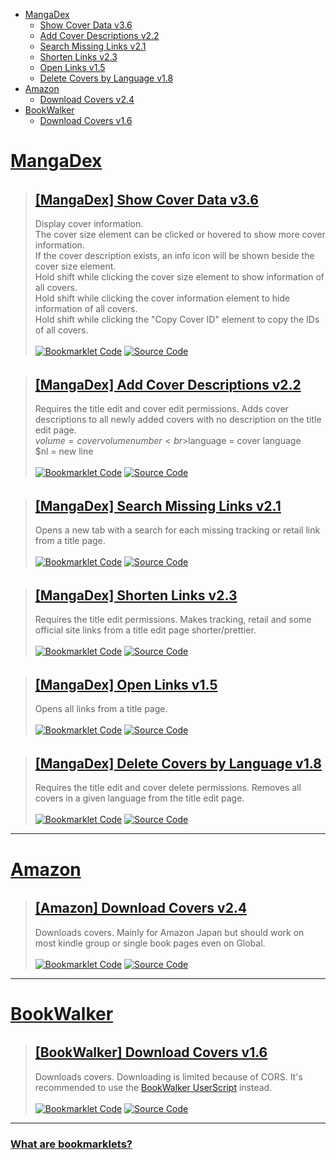 [Bookmarklet Code]: https://img.shields.io/badge/Bookmarklet%20Code-b5e853?style=for-the-badge
[Source Code]: https://img.shields.io/badge/Source%20Code-3c3c3c?style=for-the-badge

- [MangaDex](#mangadex)
	- [Show Cover Data v3.6](#mangadex-show-cover-data)
	- [Add Cover Descriptions v2.2](#mangadex-add-cover-descriptions)
	- [Search Missing Links v2.1](#mangadex-search-missing-links)
	- [Shorten Links v2.3](#mangadex-shorten-links)
	- [Open Links v1.5](#mangadex-open-links)
	- [Delete Covers by Language v1.8](#mangadex-delete-covers-by-language)
- [Amazon](#amazon)
	- [Download Covers v2.4](#amazon-download-covers)
- [BookWalker](#bookwalker)
	- [Download Covers v1.6](#bookwalker-download-covers)

# [MangaDex](https://mangadex.org)
<h6 id="mangadex-show-cover-data"></h6>

> ## <a href="javascript:(()%20=%3E%20%7Bfunction%20e(e,t)%7Blet%20r=arguments.length%3E2%26%26void%200!==arguments[2]%3Farguments[2]:0;const%20n=e.match(t);if(n%26%26n[r])return%20n[r]%7Dfunction%20t(e)%7Blet%20t=arguments.length%3E1%26%26void%200!==arguments[1]%3Farguments[1]:100;const%20r=[...e],n=[];for(;r.length;)n.push(r.splice(0,t));return%20n%7Dfunction%20r(e)%7Bconst%20t=document.createElementNS(%22http://www.w3.org/2000/svg%22,%22svg%22);e.svg.attributes%26%26o(t,e.svg.attributes),e.svg.styles%26%26n(t,e.svg.styles);for(const%20r%20of%20e.paths)%7Bconst%20e=document.createElementNS(%22http://www.w3.org/2000/svg%22,%22path%22);r.attributes%26%26o(e,r.attributes),r.styles%26%26n(e,r.styles),t.append(e)%7Dreturn%20t%7Dfunction%20n(e,t)%7Bfor(const%20r%20in%20t)e.style.setProperty(r,t[r])%7Dfunction%20o(e,t)%7Bfor(const%20r%20in%20t)e.setAttribute(r,t[r])%7Dconst%20a=e(window.location.pathname,/\/title\/(%3F:edit\/)%3F([-0-9a-f]%7B20,%7D)/,1),i=(/draft=true/.test(window.location.search),(e,t)=%3Efunction(e)%7Blet%20t=arguments.length%3E1%26%26void%200!==arguments[1]%3Farguments[1]:%22/%22,r=arguments.length%3E2%26%26void%200!==arguments[2]%3Farguments[2]:%7B%7D;const%20n=new%20URL(e);n.pathname=t;for(const%20e%20in%20r)%7Bconst%20t=r[e];if(Array.isArray(t))for(const%20r%20of%20t)n.searchParams.append(e,r);else%20n.searchParams.set(e,t.toString())%7Dreturn%20n%7D(%22https://api.mangadex.org%22,e,t));let%20s=%7Btext:%22%23000%22,primary:%22%23b5e853%22,background:%22%23fff%22,accent:%22%233c3c3c%22%7D;class%20c%7Bconstructor()%7Bthis.element=document.createElement(%22div%22)%7Dadd=()=%3Edocument.body.appendChild(this.element);remove=()=%3Ethis.element.remove()%7Dconst%20d=%22rgb(var(--md-color))%22,l=%22rgb(var(--md-primary))%22,u=%22rgb(var(--md-background))%22,g=%22rgb(var(--md-accent))%22,p=%22rgb(var(--md-accent-20))%22,m=()=%3E%7Breturn%20e=%7Btext:d,primary:l,background:u,accent:g%7D,void(s=%7B...s,...e%7D);var%20e%7D,h=%7BROLE_BANNED:%22rgb(0,%200,%200)%22,ROLE_ADMIN:%22rgb(155,%2089,%20182)%22,ROLE_DEVELOPER:%22rgb(255,%20110,%20233)%22,ROLE_DESIGNER:%22rgb(254,%20110,%20171)%22,ROLE_GLOBAL_MODERATOR:%22rgb(233,%2030,%2099)%22,ROLE_FORUM_MODERATOR:%22rgb(233,%2030,%2099)%22,ROLE_PUBLIC_RELATIONS:%22rgb(230,%20126,%2034)%22,ROLE_STAFF:%22rgb(233,%2030,%2099)%22,ROLE_VIP:%22rgb(241,%20196,%2015)%22,ROLE_POWER_UPLOADER:%22rgb(46,%20204,%20113)%22,ROLE_CONTRIBUTOR:%22rgb(32,%20102,%20148)%22,ROLE_GROUP_LEADER:%22rgb(52,%20152,%20219)%22,ROLE_MD_AT_HOME:%22rgb(26,%20121,%2057)%22,ROLE_GROUP_MEMBER:%22rgb(250,%20250,%20250)%22,ROLE_MEMBER:%22rgb(250,%20250,%20250)%22,ROLE_USER:%22rgb(250,%20250,%20250)%22,ROLE_GUEST:%22rgb(250,%20250,%20250)%22,ROLE_UNVERIFIED:%22rgb(250,%20250,%20250)%22%7D;console.debug(%22heroicons%22,%22included%22);const%20f=%7Bsvg:%7Battributes:%7Bfill:%22none%22,viewBox:%220%200%2024%2024%22,%22stroke-width%22:%221.5%22,stroke:%22currentColor%22%7D,styles:%7Bwidth:%221.5rem%22,height:%221.5rem%22%7D%7D,paths:[%7Battributes:%7B%22stroke-linecap%22:%22round%22,%22stroke-linejoin%22:%22round%22%7D%7D]%7D,b=%7Bsvg:%7Battributes:%7Bfill:%22currentColor%22,viewBox:%220%200%2020%2020%22%7D,styles:%7Bwidth:%221.25rem%22,height:%221.25rem%22%7D%7D,paths:[%7Battributes:%7B%22fill-rule%22:%22evenodd%22,%22clip-rule%22:%22evenodd%22%7D%7D]%7D;class%20v%20extends%20c%7Bconstructor()%7Blet%20e=arguments.length%3E0%26%26void%200!==arguments[0]%3Farguments[0]:0;super();const%20t=document.createElement(%22div%22);n(t,%7B%22z-index%22:%221000%22,position:%22fixed%22,bottom:%220%22,left:%220%22,width:%22100%25%22,height:%2224px%22,%22background-color%22:s.accent,cursor:%22pointer%22%7D);const%20r=document.createElement(%22div%22);n(r,%7Bheight:%22100%25%22,%22background-color%22:s.primary,transition:%22width%20200ms%22%7D),this.bar=r,this.update(e),t.append(r),t.addEventListener(%22click%22,this.remove),this.element=t%7Dupdate(e)%7Bconst%20t=Math.ceil(parseInt(this.bar.style.getPropertyValue(%22width%22))),r=Math.ceil(e);r%3E=100%3Fthis.remove():t!==r%26%26r%3E=0%26%26n(this.bar,%7Bwidth:`$%7Br%7D%25`%7D)%7D%7D(function(e)%7Blet%20t=arguments.length%3E1%26%26void%200!==arguments[1]%3Farguments[1]:%7B%7D;(function(e,t)%7Bif(!new%20RegExp(e).test(window.location.hostname))return%20alert(%22Bookmarklet%20executed%20on%20the%20wrong%20website!%22);t()%7D)(%22^mangadex.org|canary.mangadex.dev%22,(()=%3E%7Bconst%20r=t.createPage%26%26/\/create\//.test(window.location.pathname),n=%22You%20can%20execute%20this%20bookmarklet%20only%20on%20%22;return!t.titlePage||a||r%3F!t.editPage||/\/edit\//.test(window.location.pathname)||r%3Fvoid%20e():alert(n+%22an%20edit%20page!%22):alert(n+%22a%20title%20page!%22)%7D))%7D)((()=%3E%7Bm();const%20o=100,s=1e3,c=[],d=new%20Map,u=new%20Map,E=%7Bmanga:[],cover:[]%7D,w=new%20v;if(document.querySelectorAll(%22img,%20div%22).forEach((t=%3E%7Bconst%20r=t.src||t.style.getPropertyValue(%22background-image%22);if(!/\/covers\/+[-0-9a-f]%7B20,%7D\/+[-0-9a-f]%7B20,%7D[^/]+(%3F:[%3F%23].*)%3F$/.test(r)||t.classList.contains(%22banner-image%22)||t.parentElement%3F.classList.contains(%22banner-bg%22))return;const%20n=e(r,/[-0-9a-f]%7B20,%7D/),o=e(r,/([-0-9a-f]%7B20,%7D\.[^/.]*)\.[0-9]+\.[^/.%3F%23]*([%3F%23].*)%3F$/,1)||e(r,/[-0-9a-f]%7B20,%7D\.[^/.]*%3F$/);if(!n||!o)return;const%20a=e=%3E%7Be.has(n)%3Fe.get(n)%3F.add(o):e.set(n,new%20Set([o]))%7D;%22executed%22!==t.getAttribute(%22cover-data-bookmarklet%22)%3F(c.push(t),t.setAttribute(%22cover-data-bookmarklet%22,%22executed%22),a(d)):a(u)%7D)),d.size%3C=0)return%20document.querySelector('[cover-data-bookmarklet=%22executed%22]')%3Falert(%22No%20new%20covers%20were%20found%20on%20this%20page%20since%20the%20last%20time%20this%20bookmarklet%20was%20executed!%22):alert(%22No%20covers%20were%20found%20on%20this%20page!%22);function%20A(e,t,o,a)%7Be.setAttribute(%22cover-data-cover-id%22,a.id);const%20i=function(e)%7Blet%20t=!(arguments.length%3E1%26%26void%200!==arguments[1])||arguments[1];const%20r=e=%3En(e,%7Bdisplay:t%3F%22flex%22:%22none%22%7D);e.stopPropagation(),e.preventDefault(),e.shiftKey%3Fdocument.querySelectorAll(%22.cover-data-bookmarklet-information%22).forEach((e=%3Er(e))):r(v)%7D,s=a.relationships.find((e=%3E%22user%22===e.type%26%26%22f8cc4f8a-e596-4618-ab05-ef6572980bbf%22!==e.id)),c=%7Bsize:`$%7Bt%7Dx$%7Bo%7D`,version:`Version%20$%7Ba.attributes.version%7D`,description:a.attributes.description||void%200,createdAt:`Created%20at%20$%7Bnew%20Date(a.attributes.createdAt).toLocaleString(%22en-US%22,%7Bhour12:!1%7D)%7D`,updatedAt:`Updated%20at%20$%7Bnew%20Date(a.attributes.updatedAt).toLocaleString(%22en-US%22,%7Bhour12:!1%7D)%7D`,user:s%3F.attributes%3F.username,id:`Cover%20ID%20$%7Ba.id%7D`%7D,d=document.createElement(%22span%22);n(d,%7Bposition:%22absolute%22,top:%220%22,%22z-index%22:%221%22%7D);const%20u=document.createElement(%22span%22);n(u,%7Bwidth:%22fit-content%22,display:%22flex%22,gap:%220.1rem%22,%22align-items%22:%22center%22%7D),u.addEventListener(%22click%22,i),d.append(u);const%20m=document.createElement(%22span%22);m.innerText=c.size,n(m,%7B%22padding-top%22:%220.25px%22%7D),u.append(m);const%20v=document.createElement(%22span%22);v.classList.add(%22cover-data-bookmarklet-information%22),n(v,%7Bdisplay:%22none%22,position:%22absolute%22,width:%22100%25%22,height:%22100%25%22,padding:%220.4rem%22,gap:%220.2rem%22,overflow:%22auto%22,%22flex-wrap%22:%22wrap%22,%22align-content%22:%22baseline%22,%22background-color%22:g,%22z-index%22:%222%22%7D),v.addEventListener(%22click%22,(e=%3Ei(e,!1)));const%20E=%7B%7D;for(const%20e%20in%20c)%7Bconst%20t=c[e];t%3F(E[e]=document.createElement(%22small%22),E[e].innerText=t,E[e].setAttribute(%22title%22,t),n(E[e],%7Bheight:%22fit-content%22,%22max-width%22:%22100%25%22,%22flex-grow%22:%221%22,%22text-align%22:%22center%22,%22background-color%22:p,padding:%220.2rem%200.4rem%22,%22border-radius%22:%220.25rem%22%7D),v.append(E[e])):delete%20c[e]%7Dif(u.setAttribute(%22title%22,Object.values(c).join(%22\n%22)),E.description%26%26n(E.description,%7Bwidth:%22100%25%22,border:`1px%20solid%20$%7Bl%7D`%7D),E.user)%7Bconst%20e=(e=%3E%7Bfor(const%20t%20in%20h)if(e.includes(t))return%20h[t];return%20h.ROLE_USER%7D)(s.attributes.roles);n(E.user,%7Bwidth:%22100%25%22,color:e,border:`1px%20solid%20$%7Be%7D`,%22background-color%22:e.replace(%22)%22,%22,0.1)%22),overflow:%22hidden%22,%22text-overflow%22:%22ellipsis%22,%22white-space%22:%22nowrap%22%7D),E.user.addEventListener(%22click%22,(e=%3E%7Be.stopPropagation(),e.preventDefault(),window.open(`/user/$%7Bs.id%7D`,%22_blank%22)%7D))%7DE.id.innerText=%22Copy%20Cover%20ID%22,E.id.addEventListener(%22click%22,(e=%3E%7Bconst%20t=e=%3E%7Bnavigator.clipboard.writeText(e).then((()=%3Econsole.debug(`Copied%20cover%20ids:%20$%7Be%7D`)),(()=%3Econsole.error(`Failed%20to%20copy%20cover%20ids:%20$%7Be%7D`))).catch(console.error)%7D;if(e.stopPropagation(),e.preventDefault(),e.shiftKey)%7Bconst%20e=[];document.querySelectorAll(%22[cover-data-cover-id]%22).forEach((t=%3E%7Bconst%20r=t.getAttribute(%22cover-data-cover-id%22);r%26%26!e.includes(r)%26%26e.push(r)%7D)),t(e.join(%22%20%22))%7Delse%20t(a.id)%7D)),e%20instanceof%20HTMLImageElement%3F(n(d,%7Bpadding:%220.2rem%200.4rem%200.5rem%22,color:%22%23fff%22,left:%220%22,width:%22100%25%22,background:%22linear-gradient(0deg,transparent,rgba(0,0,0,0.8))%22,%22border-top-right-radius%22:%220.25rem%22,%22border-top-left-radius%22:%220.25rem%22%7D),c.description%26%26u.append((()=%3E%7Bconst%20e=f;return%20e.paths[0].attributes.d=%22M11.25%2011.25l.041-.02a.75.75%200%20011.063.852l-.708%202.836a.75.75%200%20001.063.853l.041-.021M21%2012a9%209%200%2011-18%200%209%209%200%200118%200zm-9-3.75h.008v.008H12V8.25z%22,r(e)%7D)()),n(v,%7B%22border-radius%22:%220.25rem%22%7D),e.parentElement%3F.append(d,v)):(n(d,%7Bpadding:%220%200.2rem%22,%22background-color%22:g,%22border-bottom-left-radius%22:%224px%22,%22border-bottom-right-radius%22:%224px%22%7D),n(m,%7B%22max-height%22:%221.5rem%22%7D),c.description%26%26u.append((()=%3E%7Bconst%20e=b;return%20e.paths[0].attributes.d=%22M18%2010a8%208%200%2011-16%200%208%208%200%200116%200zm-7-4a1%201%200%2011-2%200%201%201%200%20012%200zM9%209a.75.75%200%20000%201.5h.253a.25.25%200%2001.244.304l-.459%202.066A1.75%201.75%200%200010.747%2015H11a.75.75%200%20000-1.5h-.253a.25.25%200%2001-.244-.304l.459-2.066A1.75%201.75%200%20009.253%209H9z%22,r(e)%7D)()),e.append(d,v))%7Dfunction%20R(e,t)%7Blet%20r=arguments.length%3E2%26%26void%200!==arguments[2]%3Farguments[2]:0;return%20new%20Promise(((n,a)=%3E%7Bif(r%3Es)return%20a(new%20Error(`Offset%20is%20bigger%20than%20$%7Bs%7D!`));t%3Ffunction(e)%7Blet%7BmangaIds:t,order:r=%7B%7D,includes:n=[],offset:o=0,limit:a=100%7D=e;return%20new%20Promise(((e,s)=%3E%7Bconst%20c=%7Boffset:o,limit:a,%22manga[]%22:t,%22includes[]%22:n%7D;r%3F.volume%26%26(c[%22order[volume]%22]=r.volume),fetch(i(%22/cover%22,c)).then((t=%3Ee(t.json()))).catch(s)%7D))%7D(%7BmangaIds:e,order:%7Bvolume:%22asc%22%7D,includes:[%22user%22],offset:r,limit:o%7D).then(n).catch(a):function(e)%7Blet%7Bids:t,includes:r=[],contentRating:n=[],offset:o=0,limit:a=100%7D=e;return%20new%20Promise(((e,s)=%3E%7Bfetch(i(%22/manga%22,%7Boffset:o,limit:a,%22includes[]%22:r,%22contentRating[]%22:n,%22ids[]%22:t%7D)).then((t=%3Ee(t.json()))).catch(s)%7D))%7D(%7Bids:e,includes:[%22cover_art%22],contentRating:[%22safe%22,%22suggestive%22,%22erotica%22,%22pornographic%22],offset:r,limit:o%7D).then(n).catch(a)%7D))%7Dw.add(),d.forEach(((e,t)=%3E%7Bconst%20r=u.get(t)%3F.size||0;e.size+r%3E1||a===t%3FE.cover.push(t):E.manga.push(t)%7D)),function()%7Bconst%20e=[];return%20new%20Promise(((r,n)=%3Easync%20function()%7Bfor(const%20r%20in%20E)%7Bconst%20n=%22cover%22===r,o=t(E[r]);for(const%20t%20of%20o)%7Bconst%20r=await%20R(t,n);if(n)%7Be.push(...r.data);for(let%20o=r.limit;o%3Cr.total;o+=r.limit)%7Bconst%20r=await%20R(t,n,o);e.push(...r.data)%7D%7Delse%20r.data.forEach((t=%3E%7Bconst%20r=t.relationships.find((e=%3E%22cover_art%22===e.type));r%26%26(r.relationships=[%7Btype:t.type,id:t.id%7D],e.push(r))%7D))%7D%7Dreturn%20e%7D().then(r).catch(n)))%7D().then((e=%3E%7Blet%20t=0,r=0;const%20o=document.createElement(%22div%22);n(o,%7Bwidth:%22fit-content%22,height:%22fit-content%22,opacity:%220%22,position:%22absolute%22,top:%22-10000px%22,%22z-index%22:%22-10000%22,%22pointer-events%22:%22none%22%7D),document.body.append(o),c.forEach((n=%3E%7Bconst%20a=n.src||n.style.getPropertyValue(%22background-image%22);let%20i;const%20s=e.find((e=%3E%7Bif(i=e.relationships.find((e=%3E%22manga%22===e.type)),i%26%26new%20RegExp(`$%7Bi.id%7D/$%7Be.attributes.fileName%7D`).test(a))return%20e%7D));if(!s||!i)return%20console.error(`Element%20changed%20primary%20cover%20image:%20$%7Bn%7D`),++r,void%20g();let%20d=0;const%20l=`https://mangadex.org/covers/$%7Bi.id%7D/$%7Bs.attributes.fileName%7D`,u=new%20Image;function%20g()%7Bt+r%3E=c.length%26%26(w.remove(),r%3E0%26%26alert(`$%7Br%7D%20cover%20images%20failed%20to%20load.\n\nReload%20the%20page%20and%20execute%20the%20bookmarklet%20again!`))%7Dfunction%20p()%7Bu.onerror=()=%3E%7Bconsole.error(`Cover%20image%20failed%20to%20load:%20$%7Bl%7D`),++r,g()%7D,u.onload=()=%3E%7Bu.remove(),o.children.length%3C=0%26%26o.remove(),A(n,u.naturalWidth,u.naturalHeight,s),w.update(++t/c.length*100),g()%7D%7Du.setAttribute(%22cover-data-bookmarklet%22,%22executed%22),o.append(u);try%7Bu.onerror=()=%3E%7Bconsole.warn(`Cover%20image%20failed%20to%20load:%20$%7Bl%7D.\nRetrying...`),u.removeAttribute(%22src%22),++d%3E=4%26%26p(),u.setAttribute(%22src%22,l)%7D,new%20ResizeObserver(((e,r)=%3E%7Bif(d%3E=4)return%20r.disconnect();const%20a=u.naturalWidth,i=u.naturalHeight;a%3E0%26%26i%3E0%26%26(r.disconnect(),u.remove(),u.src=%22data:image/png;base64,iVBORw0KGgoAAAANSUhEUgAAAAEAAAABCAYAAAAfFcSJAAAAC0lEQVQIW2NgAAIAAAUAAR4f7BQAAAAASUVORK5CYII=%22,o.children.length%3C=0%26%26o.remove(),A(n,a,i,s),w.update(++t/c.length*100),g())%7D)).observe(u)%7Dcatch(e)%7Bp()%7Du.src=l%7D))%7D)).catch((e=%3E%7Bconsole.error(e),alert(%22Failed%20to%20fetch%20cover%20data!\n%22+e.message)%7D))%7D));%7D)();">[MangaDex] Show Cover Data v3.6</a><br>
> Display cover information.<br>The cover size element can be clicked or hovered to show more cover information.<br>If the cover description exists, an info icon will be shown beside the cover size element.<br>Hold shift while clicking the cover size element to show information of all covers.<br>Hold shift while clicking the cover information element to hide information of all covers.<br>Hold shift while clicking the "Copy Cover ID" element to copy the IDs of all covers.<br><br>
> [![Bookmarklet Code]](https://github.com/rRoler/bookmarklets/blob/main/dist/mangadex-show_cover_data-v3.6.min.js) [![Source Code]](https://github.com/rRoler/bookmarklets/blob/main/src/mangadex/show_cover_data.ts)

<h6 id="mangadex-add-cover-descriptions"></h6>

> ## <a href="javascript:(()%20=%3E%20%7Bfunction%20e(e)%7Blet%20t=arguments.length%3E1%26%26void%200!==arguments[1]%26%26arguments[1],n=document.body.querySelector(e);return%20new%20Promise((o=%3E%7Bif(t%3F!n:n)return%20o(n);const%20r=new%20MutationObserver((()=%3E%7Bn=document.body.querySelector(e),(t%3F!n:n)%26%26(o(n),r.disconnect())%7D));r.observe(document.body,%7BchildList:!0,subtree:!0%7D)%7D))%7Dconst%20t=function(e,t)%7Blet%20n=arguments.length%3E2%26%26void%200!==arguments[2]%3Farguments[2]:0;const%20o=e.match(t);if(o%26%26o[n])return%20o[n]%7D(window.location.pathname,/\/title\/(%3F:edit\/)%3F([-0-9a-f]%7B20,%7D)/,1);/draft=true/.test(window.location.search);(function(e)%7Blet%20n=arguments.length%3E1%26%26void%200!==arguments[1]%3Farguments[1]:%7B%7D;(function(e,t)%7Bif(!new%20RegExp(e).test(window.location.hostname))return%20alert(%22Bookmarklet%20executed%20on%20the%20wrong%20website!%22);t()%7D)(%22^mangadex.org|canary.mangadex.dev%22,(()=%3E%7Bconst%20o=n.createPage%26%26/\/create\//.test(window.location.pathname),r=%22You%20can%20execute%20this%20bookmarklet%20only%20on%20%22;return!n.titlePage||t||o%3F!n.editPage||/\/edit\//.test(window.location.pathname)||o%3Fvoid%20e():alert(r+%22an%20edit%20page!%22):alert(r+%22a%20title%20page!%22)%7D))%7D)((async()=%3E%7Bconst%20t=prompt(%22Enter%20a%20description:%22,%22Volume%20$volume%20Cover%20from%20BookWalker%22);if(!t)return;const%20n=[],o=Array.from(document.querySelectorAll(%22div.page-sizer%22));for(const%20e%20of%20o)if(/blob:https%3F:\/\/.*mangadex.*\/+[-0-9a-f]%7B20,%7D/.test(e.querySelector(%22.page%22).style.getPropertyValue(%22background-image%22)))%7Bconst%20o=r(e,t),l=e.parentElement%3F.querySelector(%22.volume-edit%22);l%3F.dispatchEvent(new%20MouseEvent(%22click%22));await%20a(o)%26%26n.push(e)%7Dif(n.length%3C=0)return%20alert(%22No%20newly%20added%20covers%20with%20empty%20descriptions%20found!%22);function%20r(e,t)%7Bconst%20n=e.parentElement%3F.querySelector(%22.volume-num%20input%22),o=n%3F.value,r=e.parentElement%3F.querySelector(%22.md-select%20.md-select-inner-wrap%20.placeholder-text%22),a=r%3F.innerText,l=%7Bvolume:o||%22No%20Volume%22,language:a||%22No%20Language%22,nl:%22\n%22%7D;for(const%20e%20in%20l)%7Bconst%20n=l[e];n%26%26(t=t.replaceAll(`$$%7Be%7D`,n))%7Dreturn%20t%7Dfunction%20a(t)%7Breturn%20new%20Promise((n=%3E%7Bconst%20o=%22.md-modal__box%20.md-textarea__input%22;e(o).then((r=%3E%7Blet%20a=!0;const%20l=r%3F.parentElement%3F.parentElement%3F.parentElement%3F.parentElement%3F.querySelector(%22button.primary%22);r.value%3Fa=!1:r.value=t,r%3F.dispatchEvent(new%20InputEvent(%22input%22)),l%3F.dispatchEvent(new%20MouseEvent(%22click%22)),e(o,!0).then((()=%3En(a)))%7D))%7D))%7Dconsole.log(%22Added%20descriptions:%22,n)%7D),%7BtitlePage:!0,editPage:!0,createPage:!0%7D);%7D)();">[MangaDex] Add Cover Descriptions v2.2</a><br>
> Requires the title edit and cover edit permissions. Adds cover descriptions to all newly added covers with no description on the title edit page.<br>$volume = cover volume number<br>$language = cover language<br>$nl = new line<br><br>
> [![Bookmarklet Code]](https://github.com/rRoler/bookmarklets/blob/main/dist/mangadex-add_cover_descriptions-v2.2.min.js) [![Source Code]](https://github.com/rRoler/bookmarklets/blob/main/src/mangadex/add_cover_descriptions.ts)

<h6 id="mangadex-search-missing-links"></h6>

> ## <a href="javascript:(()%20=%3E%20%7Bfunction%20t(t)%7Bconst%20e=localStorage.getItem(t);if(e)return%20JSON.parse(e)%7Dconst%20e=%7BtitleId:function(t,e)%7Blet%20a=arguments.length%3E2%26%26void%200!==arguments[2]%3Farguments[2]:0;const%20n=t.match(e);if(n%26%26n[a])return%20n[a]%7D(window.location.pathname,/\/title\/(%3F:edit\/)%3F([-0-9a-f]%7B20,%7D)/,1),isDraft:/draft=true/.test(window.location.search)%7D,a=(t,e)=%3Efunction(t)%7Blet%20e=arguments.length%3E1%26%26void%200!==arguments[1]%3Farguments[1]:%22/%22,a=arguments.length%3E2%26%26void%200!==arguments[2]%3Farguments[2]:%7B%7D;const%20n=new%20URL(t);n.pathname=e;for(const%20t%20in%20a)%7Bconst%20e=a[t];if(Array.isArray(e))for(const%20a%20of%20e)n.searchParams.append(t,a);else%20n.searchParams.set(t,e.toString())%7Dreturn%20n%7D(%22https://api.mangadex.org%22,t,e);function%20n()%7Blet%20n=arguments.length%3E0%26%26void%200!==arguments[0]%3Farguments[0]:e.titleId,o=arguments.length%3E1%26%26void%200!==arguments[1]%3Farguments[1]:e.isDraft;const%20r=t(%22oidc.user:https://auth.mangadex.org/realms/mangadex:mangadex-frontend-stable%22)||t(%22oidc.user:https://auth.mangadex.org/realms/mangadex:mangadex-frontend-canary%22);return%20new%20Promise(((t,e)=%3Efetch(a(`/manga$%7Bo%3F%22/draft/%22:%22/%22%7D$%7Bn%7D`),%7Bheaders:%7BAuthorization:o%3F`$%7Br.token_type%7D%20$%7Br.access_token%7D`:%22%22%7D%7D).then((e=%3Et(e.json()))).catch(e)))%7D(function(t)%7Blet%20a=arguments.length%3E1%26%26void%200!==arguments[1]%3Farguments[1]:%7B%7D;(function(t,e)%7Bif(!new%20RegExp(t).test(window.location.hostname))return%20alert(%22Bookmarklet%20executed%20on%20the%20wrong%20website!%22);e()%7D)(%22^mangadex.org|canary.mangadex.dev%22,(()=%3E%7Bconst%20n=a.createPage%26%26/\/create\//.test(window.location.pathname),o=%22You%20can%20execute%20this%20bookmarklet%20only%20on%20%22;return!a.titlePage||e.titleId||n%3F!a.editPage||/\/edit\//.test(window.location.pathname)||n%3Fvoid%20t():alert(o+%22an%20edit%20page!%22):alert(o+%22a%20title%20page!%22)%7D))%7D)((()=%3E%7Bconst%20t=%7Bal:%22https://anilist.co/search/manga%3Fsearch=%22,ap:%22https://www.anime-planet.com/manga/all%3Fname=%22,kt:%22https://kitsu.io/manga%3Fsubtype=manga%26text=%22,mu:%22https://www.mangaupdates.com/search.html%3Fsearch=%22,mal:%22https://myanimelist.net/manga.php%3Fq=%22,nu:%22https://www.novelupdates.com/%3Fs=%22,bw:%22https://bookwalker.jp/search/%3Fqcat=2%26word=%22,amz:%22https://www.amazon.co.jp/s%3Frh=n:466280%26k=%22,ebj:%22https://ebookjapan.yahoo.co.jp/search/%3Fkeyword=%22,cdj:%22https://www.cdjapan.co.jp/searchuni%3Fterm.media_format=BOOK%26q=%22%7D;if(/\/create\/title/.test(window.location.pathname))%7Bconst%20e=prompt(%22Enter%20a%20title%20to%20search%20for%22);if(!e)return;for(const%20a%20in%20t)window.open(t[a]+e,%22_blank%22,%22noopener,noreferrer%22)%7Delse%20n().then((e=%3E%7Be.data.attributes.tags.some((t=%3E%22Adaptation%22===t.attributes.name.en))||delete%20t.nu;const%20a=Object.keys(t).filter((t=%3E!e.data.attributes.links[t]));if(a.length%3C=0)return%20alert(%22All%20links%20are%20already%20added!%22);const%20n=e.data.attributes.originalLanguage;let%20o;try%7Bo=e.data.attributes.altTitles.find((t=%3Et[n]))%7Dcatch(t)%7Bconsole.debug(%22No%20alt%20titles%20found%22)%7Dconst%20r=Object.keys(e.data.attributes.title)[0];let%20s=o%3Fo[n]:e.data.attributes.title[r]||%22%22;s=prompt(%22Enter%20a%20title%20to%20search%20for%22,s),s%26%26a.forEach((e=%3Ewindow.open(t[e]+s,%22_blank%22,%22noopener,noreferrer%22)))%7D))%7D),%7BtitlePage:!0,createPage:!0%7D);%7D)();">[MangaDex] Search Missing Links v2.1</a><br>
> Opens a new tab with a search for each missing tracking or retail link from a title page.<br><br>
> [![Bookmarklet Code]](https://github.com/rRoler/bookmarklets/blob/main/dist/mangadex-search_missing_links-v2.1.min.js) [![Source Code]](https://github.com/rRoler/bookmarklets/blob/main/src/mangadex/search_missing_links.ts)

<h6 id="mangadex-shorten-links"></h6>

> ## <a href="javascript:(()%20=%3E%20%7Bfunction%20e(e,t)%7Blet%20a=arguments.length%3E2%26%26void%200!==arguments[2]%3Farguments[2]:0;const%20n=e.match(t);if(n%26%26n[a])return%20n[a]%7Dconst%20t=e(window.location.pathname,/\/title\/(%3F:edit\/)%3F([-0-9a-f]%7B20,%7D)/,1);/draft=true/.test(window.location.search);(function(e)%7Blet%20a=arguments.length%3E1%26%26void%200!==arguments[1]%3Farguments[1]:%7B%7D;(function(e,t)%7Bif(!new%20RegExp(e).test(window.location.hostname))return%20alert(%22Bookmarklet%20executed%20on%20the%20wrong%20website!%22);t()%7D)(%22^mangadex.org|canary.mangadex.dev%22,(()=%3E%7Bconst%20n=a.createPage%26%26/\/create\//.test(window.location.pathname),o=%22You%20can%20execute%20this%20bookmarklet%20only%20on%20%22;return!a.titlePage||t||n%3F!a.editPage||/\/edit\//.test(window.location.pathname)||n%3Fvoid%20e():alert(o+%22an%20edit%20page!%22):alert(o+%22a%20title%20page!%22)%7D))%7D)((()=%3E%7Bconst%20t=[],a=e=%3Edocument.querySelectorAll(%22div.input-container%22)[e]%3F.querySelectorAll(%22input.inline-input%22).forEach((e=%3E%7Bt.push(e)%7D));a(3),a(4),a(5);const%20n=%7B%7D;if(t.forEach((t=%3E%7Bconst%20a=t.value;let%20o=a;const%20i=%22[0-9]+%22,c=%22[A-Za-z0-9-%25]+%22,l=%22[A-Z0-9]%7B10%7D%22,r=[`(anilist.co/manga/)($%7Bi%7D)`,`(www.anime-planet.com/manga/)($%7Bc%7D)`,`(kitsu.io/manga/)($%7Bc%7D)`,`(www.mangaupdates.com/series/)($%7Bc%7D)`,`(myanimelist.net/manga/)($%7Bi%7D)`,`(bookwalker.jp/series/)($%7Bi%7D(%3F:/list)%3F)`,`(bookwalker.jp/)($%7Bc%7D)`,`(www.amazon[a-z.]+/).*((%3F:dp/|gp/product/|kindle-dbs/product/)$%7Bl%7D)`,`(www.amazon[a-z.]+/gp/product).*(/$%7Bl%7D)`,`(ebookjapan.yahoo.co.jp/books/)($%7Bi%7D)`,`(www.cdjapan.co.jp/product/)(NEOBK-$%7Bi%7D)`,%22(.*/)(.*)/$%22];for(const%20t%20of%20r)%7Bconst%20n=new%20RegExp(`(%3F:https%3F://$%7Bt%7D.*)$`),i=e(a,n,1),c=e(a,n,2);if(i%26%26c)%7Bo=`https://$%7Bi%7D$%7Bc%7D`;break%7D%7Do!==a%26%26(t.value=o,t.dispatchEvent(new%20InputEvent(%22input%22)),n[a]=o)%7D)),Object.keys(n).length%3C=0)return%20alert(%22No%20links%20changed!%22);console.log(%22Changed%20links:%22,n)%7D),%7BtitlePage:!0,editPage:!0,createPage:!0%7D);%7D)();">[MangaDex] Shorten Links v2.3</a><br>
> Requires the title edit permissions. Makes tracking, retail and some official site links from a title edit page shorter/prettier.<br><br>
> [![Bookmarklet Code]](https://github.com/rRoler/bookmarklets/blob/main/dist/mangadex-shorten_links-v2.3.min.js) [![Source Code]](https://github.com/rRoler/bookmarklets/blob/main/src/mangadex/shorten_links.ts)

<h6 id="mangadex-open-links"></h6>

> ## <a href="javascript:(()%20=%3E%20%7Bfunction%20t(t)%7Bconst%20e=localStorage.getItem(t);if(e)return%20JSON.parse(e)%7Dconst%20e=%7BtitleId:function(t,e)%7Blet%20a=arguments.length%3E2%26%26void%200!==arguments[2]%3Farguments[2]:0;const%20n=t.match(e);if(n%26%26n[a])return%20n[a]%7D(window.location.pathname,/\/title\/(%3F:edit\/)%3F([-0-9a-f]%7B20,%7D)/,1),isDraft:/draft=true/.test(window.location.search)%7D,a=(t,e)=%3Efunction(t)%7Blet%20e=arguments.length%3E1%26%26void%200!==arguments[1]%3Farguments[1]:%22/%22,a=arguments.length%3E2%26%26void%200!==arguments[2]%3Farguments[2]:%7B%7D;const%20n=new%20URL(t);n.pathname=e;for(const%20t%20in%20a)%7Bconst%20e=a[t];if(Array.isArray(e))for(const%20a%20of%20e)n.searchParams.append(t,a);else%20n.searchParams.set(t,e.toString())%7Dreturn%20n%7D(%22https://api.mangadex.org%22,t,e);function%20n()%7Blet%20n=arguments.length%3E0%26%26void%200!==arguments[0]%3Farguments[0]:e.titleId,o=arguments.length%3E1%26%26void%200!==arguments[1]%3Farguments[1]:e.isDraft;const%20i=t(%22oidc.user:https://auth.mangadex.org/realms/mangadex:mangadex-frontend-stable%22)||t(%22oidc.user:https://auth.mangadex.org/realms/mangadex:mangadex-frontend-canary%22);return%20new%20Promise(((t,e)=%3Efetch(a(`/manga$%7Bo%3F%22/draft/%22:%22/%22%7D$%7Bn%7D`),%7Bheaders:%7BAuthorization:o%3F`$%7Bi.token_type%7D%20$%7Bi.access_token%7D`:%22%22%7D%7D).then((e=%3Et(e.json()))).catch(e)))%7D(function(t)%7Blet%20a=arguments.length%3E1%26%26void%200!==arguments[1]%3Farguments[1]:%7B%7D;(function(t,e)%7Bif(!new%20RegExp(t).test(window.location.hostname))return%20alert(%22Bookmarklet%20executed%20on%20the%20wrong%20website!%22);e()%7D)(%22^mangadex.org|canary.mangadex.dev%22,(()=%3E%7Bconst%20n=a.createPage%26%26/\/create\//.test(window.location.pathname),o=%22You%20can%20execute%20this%20bookmarklet%20only%20on%20%22;return!a.titlePage||e.titleId||n%3F!a.editPage||/\/edit\//.test(window.location.pathname)||n%3Fvoid%20t():alert(o+%22an%20edit%20page!%22):alert(o+%22a%20title%20page!%22)%7D))%7D)((()=%3E%7Bn().then((t=%3E%7Bconst%20e=%7Bal:%22https://anilist.co/manga/%22,ap:%22https://www.anime-planet.com/manga/%22,kt:%22https://kitsu.io/manga/%22,mu:/[A-Za-z]/.test(t.data.attributes.links.mu)%3F%22https://www.mangaupdates.com/series/%22:%22https://www.mangaupdates.com/series.html%3Fid=%22,mal:%22https://myanimelist.net/manga/%22,nu:%22https://www.novelupdates.com/series/%22,bw:%22https://bookwalker.jp/%22,amz:%22%22,ebj:%22%22,cdj:%22%22%7D;for(const%20a%20in%20t.data.attributes.links)%7Bconst%20n=(e[a]||%22%22)+t.data.attributes.links[a];window.open(n,%22_blank%22,%22noopener,noreferrer%22)%7D%7D))%7D),%7BtitlePage:!0%7D);%7D)();">[MangaDex] Open Links v1.5</a><br>
> Opens all links from a title page.<br><br>
> [![Bookmarklet Code]](https://github.com/rRoler/bookmarklets/blob/main/dist/mangadex-open_links-v1.5.min.js) [![Source Code]](https://github.com/rRoler/bookmarklets/blob/main/src/mangadex/open_links.ts)

<h6 id="mangadex-delete-covers-by-language"></h6>

> ## <a href="javascript:(()%20=%3E%20%7Bconst%20e=function(e,t)%7Blet%20n=arguments.length%3E2%26%26void%200!==arguments[2]%3Farguments[2]:0;const%20a=e.match(t);if(a%26%26a[n])return%20a[n]%7D(window.location.pathname,/\/title\/(%3F:edit\/)%3F([-0-9a-f]%7B20,%7D)/,1);/draft=true/.test(window.location.search);(function(t)%7Blet%20n=arguments.length%3E1%26%26void%200!==arguments[1]%3Farguments[1]:%7B%7D;(function(e,t)%7Bif(!new%20RegExp(e).test(window.location.hostname))return%20alert(%22Bookmarklet%20executed%20on%20the%20wrong%20website!%22);t()%7D)(%22^mangadex.org|canary.mangadex.dev%22,(()=%3E%7Bconst%20a=n.createPage%26%26/\/create\//.test(window.location.pathname),o=%22You%20can%20execute%20this%20bookmarklet%20only%20on%20%22;return!n.titlePage||e||a%3F!n.editPage||/\/edit\//.test(window.location.pathname)||a%3Fvoid%20t():alert(o+%22an%20edit%20page!%22):alert(o+%22a%20title%20page!%22)%7D))%7D)((()=%3E%7Bconst%20e=prompt(%22Language%20name:%22,%22Japanese%22);if(!e)return;const%20t=[];if(document.querySelectorAll(%22div.page-sizer%22).forEach((n=%3E%7Bconst%20a=n.parentElement;if(!a)return;const%20o=a.querySelector(%22.close%22),r=a.querySelector(%22.placeholder-text.with-label%22);o%26%26r%26%26e.toLowerCase().replaceAll(%22%20%22,%22%22).includes(r.innerText.toLowerCase().replaceAll(%22%20%22,%22%22))%26%26(o.dispatchEvent(new%20MouseEvent(%22click%22)),t.push(n))%7D)),t.length%3C=0)return%20alert(%22No%20covers%20in%20given%20language%20found!%22);console.log(%22Deleted%20covers:%22,t)%7D),%7BtitlePage:!0,editPage:!0,createPage:!0%7D);%7D)();">[MangaDex] Delete Covers by Language v1.8</a><br>
> Requires the title edit and cover delete permissions. Removes all covers in a given language from the title edit page.<br><br>
> [![Bookmarklet Code]](https://github.com/rRoler/bookmarklets/blob/main/dist/mangadex-del_covers_by_lang-v1.8.min.js) [![Source Code]](https://github.com/rRoler/bookmarklets/blob/main/src/mangadex/del_covers_by_lang.ts)

***
# [Amazon](https://www.amazon.co.jp)
<h6 id="amazon-download-covers"></h6>

> ## <a href="javascript:(()%20=%3E%20%7Bfunction%20e(e,t)%7Blet%20n=arguments.length%3E2%26%26void%200!==arguments[2]%3Farguments[2]:0;const%20o=e.match(t);if(o%26%26o[n])return%20o[n]%7Dfunction%20t(e,t)%7Bfor(const%20n%20in%20t)e.style.setProperty(n,t[n])%7Dvar%20n=Uint8Array,o=Uint16Array,r=Int32Array,i=new%20n([0,0,0,0,0,0,0,0,1,1,1,1,2,2,2,2,3,3,3,3,4,4,4,4,5,5,5,5,0,0,0,0]),a=new%20n([0,0,0,0,1,1,2,2,3,3,4,4,5,5,6,6,7,7,8,8,9,9,10,10,11,11,12,12,13,13,0,0]),c=function(e,t)%7Bfor(var%20n=new%20o(31),i=0;i%3C31;++i)n[i]=t+=1%3C%3Ce[i-1];var%20a=new%20r(n[30]);for(i=1;i%3C30;++i)for(var%20c=n[i];c%3Cn[i+1];++c)a[c]=c-n[i]%3C%3C5|i;return%7Bb:n,r:a%7D%7D,s=c(i,2),l=s.b,u=s.r;l[28]=258,u[258]=28,c(a,0);for(var%20d=new%20o(32768),f=0;f%3C32768;++f)%7Bvar%20h=(43690%26f)%3E%3E1|(21845%26f)%3C%3C1;h=(61680%26(h=(52428%26h)%3E%3E2|(13107%26h)%3C%3C2))%3E%3E4|(3855%26h)%3C%3C4,d[f]=((65280%26h)%3E%3E8|(255%26h)%3C%3C8)%3E%3E1%7Dvar%20p=new%20n(288);for(f=0;f%3C144;++f)p[f]=8;for(f=144;f%3C256;++f)p[f]=9;for(f=256;f%3C280;++f)p[f]=7;for(f=280;f%3C288;++f)p[f]=8;var%20v=new%20n(32);for(f=0;f%3C32;++f)v[f]=5;var%20g=[%22unexpected%20EOF%22,%22invalid%20block%20type%22,%22invalid%20length/literal%22,%22invalid%20distance%22,%22stream%20finished%22,%22no%20stream%20handler%22,,%22no%20callback%22,%22invalid%20UTF-8%20data%22,%22extra%20field%20too%20long%22,%22date%20not%20in%20range%201980-2099%22,%22filename%20too%20long%22,%22stream%20finishing%22,%22invalid%20zip%20data%22],m=function(e,t,n)%7Bvar%20o=new%20Error(t||g[e]);if(o.code=e,Error.captureStackTrace%26%26Error.captureStackTrace(o,m),!n)throw%20o;return%20o%7D,w=new%20n(0),y=function()%7Bfor(var%20e=new%20Int32Array(256),t=0;t%3C256;++t)%7Bfor(var%20n=t,o=9;--o;)n=(1%26n%26%26-306674912)^n%3E%3E%3E1;e[t]=n%7Dreturn%20e%7D(),b=function(e,t,n)%7Bfor(;n;++t)e[t]=n,n%3E%3E%3E=8%7D,A=%22undefined%22!=typeof%20TextEncoder%26%26new%20TextEncoder,E=%22undefined%22!=typeof%20TextDecoder%26%26new%20TextDecoder;try%7BE.decode(w,%7Bstream:!0%7D),1%7Dcatch(e)%7B%7Dfunction%20x(e,t)%7Bif(t)%7Bfor(var%20o=new%20n(e.length),r=0;r%3Ce.length;++r)o[r]=e.charCodeAt(r);return%20o%7Dif(A)return%20A.encode(e);var%20i,a,c,s=e.length,l=new%20n(e.length+(e.length%3E%3E1)),u=0,d=function(e)%7Bl[u++]=e%7D;for(r=0;r%3Cs;++r)%7Bif(u+5%3El.length)%7Bvar%20f=new%20n(u+8+(s-r%3C%3C1));f.set(l),l=f%7Dvar%20h=e.charCodeAt(r);h%3C128||t%3Fd(h):h%3C2048%3F(d(192|h%3E%3E6),d(128|63%26h)):h%3E55295%26%26h%3C57344%3F(d(240|(h=65536+(1047552%26h)|1023%26e.charCodeAt(++r))%3E%3E18),d(128|h%3E%3E12%2663),d(128|h%3E%3E6%2663),d(128|63%26h)):(d(224|h%3E%3E12),d(128|h%3E%3E6%2663),d(128|63%26h))%7Dreturn%20i=l,(null==(a=0)||a%3C0)%26%26(a=0),(null==(c=u)||c%3Ei.length)%26%26(c=i.length),new%20n(i.subarray(a,c))%7Dvar%20k=function(e)%7Bvar%20t=0;if(e)for(var%20n%20in%20e)%7Bvar%20o=e[n].length;o%3E65535%26%26m(9),t+=o+4%7Dreturn%20t%7D,T=function(e,t,n,o,r,i,a,c)%7Bvar%20s=o.length,l=n.extra,u=c%26%26c.length,d=k(l);b(e,t,null!=a%3F33639248:67324752),t+=4,null!=a%26%26(e[t++]=20,e[t++]=n.os),e[t]=20,t+=2,e[t++]=n.flag%3C%3C1|(i%3C0%26%268),e[t++]=r%26%268,e[t++]=255%26n.compression,e[t++]=n.compression%3E%3E8;var%20f=new%20Date(null==n.mtime%3FDate.now():n.mtime),h=f.getFullYear()-1980;if((h%3C0||h%3E119)%26%26m(10),b(e,t,h%3C%3C25|f.getMonth()+1%3C%3C21|f.getDate()%3C%3C16|f.getHours()%3C%3C11|f.getMinutes()%3C%3C5|f.getSeconds()%3E%3E1),t+=4,-1!=i%26%26(b(e,t,n.crc),b(e,t+4,i%3C0%3F-i-2:i),b(e,t+8,n.size)),b(e,t+12,s),b(e,t+14,d),t+=16,null!=a%26%26(b(e,t,u),b(e,t+6,n.attrs),b(e,t+10,a),t+=14),e.set(o,t),t+=s,d)for(var%20p%20in%20l)%7Bvar%20v=l[p],g=v.length;b(e,t,+p),b(e,t+2,g),e.set(v,t+4),t+=4+g%7Dreturn%20u%26%26(e.set(c,t),t+=u),t%7D,z=function()%7Bfunction%20e(e)%7Bvar%20t;this.filename=e,this.c=(t=-1,%7Bp:function(e)%7Bfor(var%20n=t,o=0;o%3Ce.length;++o)n=y[255%26n^e[o]]^n%3E%3E%3E8;t=n%7D,d:function()%7Breturn~t%7D%7D),this.size=0,this.compression=0%7Dreturn%20e.prototype.process=function(e,t)%7Bthis.ondata(null,e,t)%7D,e.prototype.push=function(e,t)%7Bthis.ondata||m(5),this.c.p(e),this.size+=e.length,t%26%26(this.crc=this.c.d()),this.process(e,t||!1)%7D,e%7D(),R=function()%7Bfunction%20e(e)%7Bthis.ondata=e,this.u=[],this.d=1%7Dreturn%20e.prototype.add=function(e)%7Bvar%20t=this;if(this.ondata||m(5),2%26this.d)this.ondata(m(4+8*(1%26this.d),0,1),null,!1);else%7Bvar%20o=x(e.filename),r=o.length,i=e.comment,a=i%26%26x(i),c=r!=e.filename.length||a%26%26i.length!=a.length,s=r+k(e.extra)+30;r%3E65535%26%26this.ondata(m(11,0,1),null,!1);var%20l=new%20n(s);T(l,0,e,o,c,-1);var%20u=[l],d=function()%7Bfor(var%20e=0,n=u;e%3Cn.length;e++)%7Bvar%20o=n[e];t.ondata(null,o,!1)%7Du=[]%7D,f=this.d;this.d=0;var%20h=this.u.length,p=function(e,t)%7Bvar%20n=%7B%7D;for(var%20o%20in%20e)n[o]=e[o];for(var%20o%20in%20t)n[o]=t[o];return%20n%7D(e,%7Bf:o,u:c,o:a,t:function()%7Be.terminate%26%26e.terminate()%7D,r:function()%7Bif(d(),f)%7Bvar%20e=t.u[h+1];e%3Fe.r():t.d=1%7Df=1%7D%7D),v=0;e.ondata=function(o,r,i)%7Bif(o)t.ondata(o,r,i),t.terminate();else%20if(v+=r.length,u.push(r),i)%7Bvar%20a=new%20n(16);b(a,0,134695760),b(a,4,e.crc),b(a,8,v),b(a,12,e.size),u.push(a),p.c=v,p.b=s+v+16,p.crc=e.crc,p.size=e.size,f%26%26p.r(),f=1%7Delse%20f%26%26d()%7D,this.u.push(p)%7D%7D,e.prototype.end=function()%7Bvar%20e=this;2%26this.d%3Fthis.ondata(m(4+8*(1%26this.d),0,1),null,!0):(this.d%3Fthis.e():this.u.push(%7Br:function()%7B1%26e.d%26%26(e.u.splice(-1,1),e.e())%7D,t:function()%7B%7D%7D),this.d=3)%7D,e.prototype.e=function()%7Bfor(var%20e=0,t=0,o=0,r=0,i=this.u;r%3Ci.length;r++)%7Bo+=46+(p=i[r]).f.length+k(p.extra)+(p.o%3Fp.o.length:0)%7Dfor(var%20a,c,s,l,u,d=new%20n(o+22),f=0,h=this.u;f%3Ch.length;f++)%7Bvar%20p=h[f];T(d,e,p,p.f,p.u,-p.c-2,t,p.o),e+=46+p.f.length+k(p.extra)+(p.o%3Fp.o.length:0),t+=p.b%7Da=d,c=e,s=this.u.length,l=o,u=t,b(a,c,101010256),b(a,c+8,s),b(a,c+10,s),b(a,c+12,l),b(a,c+16,u),this.ondata(null,d,!0),this.d=2%7D,e.prototype.terminate=function()%7Bfor(var%20e=0,t=this.u;e%3Ct.length;e++)%7Bt[e].t()%7Dthis.d=2%7D,e%7D(),S=%22undefined%22!=typeof%20globalThis%3FglobalThis:%22undefined%22!=typeof%20window%3Fwindow:%22undefined%22!=typeof%20global%3Fglobal:%22undefined%22!=typeof%20self%3Fself:%7B%7D;function%20L(e)%7Breturn%20e%26%26e.__esModule%26%26Object.prototype.hasOwnProperty.call(e,%22default%22)%3Fe.default:e%7Dvar%20M,j=%7Bexports:%7B%7D%7D;M=j,function()%7Bfunction%20e(e,t)%7Breturn%20void%200===t%3Ft=%7BautoBom:!1%7D:%22object%22!=typeof%20t%26%26(console.warn(%22Deprecated:%20Expected%20third%20argument%20to%20be%20a%20object%22),t=%7BautoBom:!t%7D),t.autoBom%26%26/^\s*(%3F:text\/\S*|application\/xml|\S*\/\S*\+xml)\s*;.*charset\s*=\s*utf-8/i.test(e.type)%3Fnew%20Blob([%22\ufeff%22,e],%7Btype:e.type%7D):e%7Dfunction%20t(e,t,n)%7Bvar%20o=new%20XMLHttpRequest;o.open(%22GET%22,e),o.responseType=%22blob%22,o.onload=function()%7Ba(o.response,t,n)%7D,o.onerror=function()%7Bconsole.error(%22could%20not%20download%20file%22)%7D,o.send()%7Dfunction%20n(e)%7Bvar%20t=new%20XMLHttpRequest;t.open(%22HEAD%22,e,!1);try%7Bt.send()%7Dcatch(e)%7B%7Dreturn%20200%3C=t.status%26%26299%3E=t.status%7Dfunction%20o(e)%7Btry%7Be.dispatchEvent(new%20MouseEvent(%22click%22))%7Dcatch(n)%7Bvar%20t=document.createEvent(%22MouseEvents%22);t.initMouseEvent(%22click%22,!0,!0,window,0,0,0,80,20,!1,!1,!1,!1,0,null),e.dispatchEvent(t)%7D%7Dvar%20r=%22object%22==typeof%20window%26%26window.window===window%3Fwindow:%22object%22==typeof%20self%26%26self.self===self%3Fself:%22object%22==typeof%20S%26%26S.global===S%3FS:void%200,i=r.navigator%26%26/Macintosh/.test(navigator.userAgent)%26%26/AppleWebKit/.test(navigator.userAgent)%26%26!/Safari/.test(navigator.userAgent),a=r.saveAs||(%22object%22!=typeof%20window||window!==r%3Ffunction()%7B%7D:%22download%22in%20HTMLAnchorElement.prototype%26%26!i%3Ffunction(e,i,a)%7Bvar%20c=r.URL||r.webkitURL,s=document.createElement(%22a%22);i=i||e.name||%22download%22,s.download=i,s.rel=%22noopener%22,%22string%22==typeof%20e%3F(s.href=e,s.origin===location.origin%3Fo(s):n(s.href)%3Ft(e,i,a):o(s,s.target=%22_blank%22)):(s.href=c.createObjectURL(e),setTimeout((function()%7Bc.revokeObjectURL(s.href)%7D),4e4),setTimeout((function()%7Bo(s)%7D),0))%7D:%22msSaveOrOpenBlob%22in%20navigator%3Ffunction(r,i,a)%7Bif(i=i||r.name||%22download%22,%22string%22!=typeof%20r)navigator.msSaveOrOpenBlob(e(r,a),i);else%20if(n(r))t(r,i,a);else%7Bvar%20c=document.createElement(%22a%22);c.href=r,c.target=%22_blank%22,setTimeout((function()%7Bo(c)%7D))%7D%7D:function(e,n,o,a)%7Bif((a=a||open(%22%22,%22_blank%22))%26%26(a.document.title=a.document.body.innerText=%22downloading...%22),%22string%22==typeof%20e)return%20t(e,n,o);var%20c=%22application/octet-stream%22===e.type,s=/constructor/i.test(r.HTMLElement)||r.safari,l=/CriOS\/[\d]+/.test(navigator.userAgent);if((l||c%26%26s||i)%26%26%22undefined%22!=typeof%20FileReader)%7Bvar%20u=new%20FileReader;u.onloadend=function()%7Bvar%20e=u.result;e=l%3Fe:e.replace(/^data:[^;]*;/,%22data:attachment/file;%22),a%3Fa.location.href=e:location=e,a=null%7D,u.readAsDataURL(e)%7Delse%7Bvar%20d=r.URL||r.webkitURL,f=d.createObjectURL(e);a%3Fa.location=f:location.href=f,a=null,setTimeout((function()%7Bd.revokeObjectURL(f)%7D),4e4)%7D%7D);r.saveAs=a.saveAs=a,M.exports=a%7D();var%20U=L(j.exports);let%20B=%22%23b5e853%22,O=%22%233c3c3c%22;class%20F%7Bconstructor()%7Bthis.element=document.createElement(%22div%22)%7Dadd=()=%3Edocument.body.appendChild(this.element);remove=()=%3Ethis.element.remove()%7Dclass%20D%20extends%20F%7Bconstructor()%7Blet%20e=arguments.length%3E0%26%26void%200!==arguments[0]%3Farguments[0]:0;super();const%20n=document.createElement(%22div%22);t(n,%7B%22z-index%22:%221000%22,position:%22fixed%22,bottom:%220%22,left:%220%22,width:%22100%25%22,height:%2224px%22,%22background-color%22:O,cursor:%22pointer%22%7D);const%20o=document.createElement(%22div%22);t(o,%7Bheight:%22100%25%22,%22background-color%22:B,transition:%22width%20200ms%22%7D),this.bar=o,this.update(e),n.append(o),n.addEventListener(%22click%22,this.remove),this.element=n%7Dupdate(e)%7Bconst%20n=Math.ceil(parseInt(this.bar.style.getPropertyValue(%22width%22))),o=Math.ceil(e);o%3E=100%3Fthis.remove():n!==o%26%26o%3E=0%26%26t(this.bar,%7Bwidth:`$%7Bo%7D%25`%7D)%7D%7Dvar%20I;I=()=%3E%7Bconst%20t=document.querySelectorAll(%22.itemImageLink%22),n=t=%3Ee(t,/(%3F:[/dp]|$)([A-Z0-9]%7B10%7D)/,1),o=e=%3E`/images/P/$%7Be%7D.01.MAIN._SCRM_.jpg`,r=t=%3E%7Bconst%20n=e=%3Enew%20Promise(((t,n)=%3Efetch(e).then((e=%3Ee.blob())).then((e=%3E%7Bif(e.size%3C1024)throw%20new%20Error(%22cover%20is%20smaller%20than%201%20KB%22);t(e)%7D)).catch((e=%3En(%22Failed%20to%20fetch%20cover!\n%22+e)))));return%20new%20Promise(((o,r)=%3E%7Bn(t).then(o).catch((t=%3E%7Bconst%20i=document.querySelector(%22img%23igImage%22)||document.querySelector(%22img%23imgBlkFront%22)||document.querySelector(%22img%23ebooksImgBlkFront%22);if(i)%7Bconst%20t=/(https%3F:\/\/.*\/images\/[A-Z]\/[A-Za-z0-9+-]+).*(\.[a-z]+)/,a=e(i.src,t,1),c=e(i.src,t,2);if(a%26%26c)return%20n(a+c).then(o).catch(r)%7Dr(t)%7D))%7D))%7D;let%20i=0;const%20a=e=%3E%7Bconsole.error(e),1==++i%26%26alert(e)%7D;if(t.length%3E0)%7Bconst%20e=Array.from(t).map((e=%3En(e.href)));return%20t.length%3E4%26%26confirm(%22Since%20you're%20downloading%20more%20than%204%20covers,%20would%20you%20like%20to%20zip%20them%3F%22)%3Ffunction(e)%7Bconst%20t=new%20D;t.add();let%20n=0;const%20i=[],c=new%20R(((o,r,c)=%3E%7Bt.update(n/e.length*100),o%3F(a(%22Failed%20to%20zip%20covers!\n%22+o),t.remove()):i.push(r),c%26%26(U.saveAs(new%20Blob(i,%7Btype:%22application/zip%22%7D),%22covers.zip%22),t.remove())%7D));function%20s(e,n)%7Breturn%20new%20Promise((o=%3E%7Bconst%20i=new%20FileReader;i.onload=e=%3E%7Bif(!e.target)return;const%20t=new%20Uint8Array(e.target.result),r=new%20z(`$%7Bn%7D.jpg`);c.add(r),r.push(t,!0),o()%7D,r(e).then((e=%3E%7Btry%7Bi.readAsArrayBuffer(e)%7Dcatch(e)%7Bthrow%20new%20Error(%22Failed%20to%20zip%20cover!\n%22+e)%7D%7D)).catch((e=%3E%7Ba(e),t.remove()%7D))%7D))%7De.forEach((async%20t=%3E%7Bif(t)%7Bconst%20e=o(t);await%20s(e,t)%7D++n%3E=e.length%26%26c.end()%7D))%7D(e):void%20s(e)%7Dconst%20c=n(window.location.href);if(!c)return%20alert(%22No%20covers%20found%20on%20this%20page!%22);function%20s(e)%7Be.forEach((e=%3E%7Be%26%26r(o(e)).then((t=%3EU.saveAs(t,`$%7Be%7D.jpg`))).catch(a)%7D))%7Ds([c])%7D,function(e,t)%7Bif(!new%20RegExp(e).test(window.location.hostname))return%20alert(%22Bookmarklet%20executed%20on%20the%20wrong%20website!%22);t()%7D(%22www.amazon.*%22,I);%7D)();">[Amazon] Download Covers v2.4</a><br>
> Downloads covers. Mainly for Amazon Japan but should work on most kindle group or single book pages even on Global.<br><br>
> [![Bookmarklet Code]](https://github.com/rRoler/bookmarklets/blob/main/dist/amazon-download_covers-v2.4.min.js) [![Source Code]](https://github.com/rRoler/bookmarklets/blob/main/src/amazon/download_covers.ts)

***
# [BookWalker](https://bookwalker.jp)
<h6 id="bookwalker-download-covers"></h6>

> ## <a href="javascript:(()%20=%3E%20%7Bfunction%20e(e,t)%7Blet%20o=arguments.length%3E2%26%26void%200!==arguments[2]%3Farguments[2]:0;const%20n=e.match(t);if(n%26%26n[o])return%20n[o]%7Dvar%20t=%22undefined%22!=typeof%20globalThis%3FglobalThis:%22undefined%22!=typeof%20window%3Fwindow:%22undefined%22!=typeof%20global%3Fglobal:%22undefined%22!=typeof%20self%3Fself:%7B%7D;function%20o(e)%7Breturn%20e%26%26e.__esModule%26%26Object.prototype.hasOwnProperty.call(e,%22default%22)%3Fe.default:e%7Dvar%20n,a=%7Bexports:%7B%7D%7D;n=a,function()%7Bfunction%20e(e,t)%7Breturn%20void%200===t%3Ft=%7BautoBom:!1%7D:%22object%22!=typeof%20t%26%26(console.warn(%22Deprecated:%20Expected%20third%20argument%20to%20be%20a%20object%22),t=%7BautoBom:!t%7D),t.autoBom%26%26/^\s*(%3F:text\/\S*|application\/xml|\S*\/\S*\+xml)\s*;.*charset\s*=\s*utf-8/i.test(e.type)%3Fnew%20Blob([%22\ufeff%22,e],%7Btype:e.type%7D):e%7Dfunction%20o(e,t,o)%7Bvar%20n=new%20XMLHttpRequest;n.open(%22GET%22,e),n.responseType=%22blob%22,n.onload=function()%7Bs(n.response,t,o)%7D,n.onerror=function()%7Bconsole.error(%22could%20not%20download%20file%22)%7D,n.send()%7Dfunction%20a(e)%7Bvar%20t=new%20XMLHttpRequest;t.open(%22HEAD%22,e,!1);try%7Bt.send()%7Dcatch(e)%7B%7Dreturn%20200%3C=t.status%26%26299%3E=t.status%7Dfunction%20r(e)%7Btry%7Be.dispatchEvent(new%20MouseEvent(%22click%22))%7Dcatch(o)%7Bvar%20t=document.createEvent(%22MouseEvents%22);t.initMouseEvent(%22click%22,!0,!0,window,0,0,0,80,20,!1,!1,!1,!1,0,null),e.dispatchEvent(t)%7D%7Dvar%20i=%22object%22==typeof%20window%26%26window.window===window%3Fwindow:%22object%22==typeof%20self%26%26self.self===self%3Fself:%22object%22==typeof%20t%26%26t.global===t%3Ft:void%200,l=i.navigator%26%26/Macintosh/.test(navigator.userAgent)%26%26/AppleWebKit/.test(navigator.userAgent)%26%26!/Safari/.test(navigator.userAgent),s=i.saveAs||(%22object%22!=typeof%20window||window!==i%3Ffunction()%7B%7D:%22download%22in%20HTMLAnchorElement.prototype%26%26!l%3Ffunction(e,t,n)%7Bvar%20l=i.URL||i.webkitURL,s=document.createElement(%22a%22);t=t||e.name||%22download%22,s.download=t,s.rel=%22noopener%22,%22string%22==typeof%20e%3F(s.href=e,s.origin===location.origin%3Fr(s):a(s.href)%3Fo(e,t,n):r(s,s.target=%22_blank%22)):(s.href=l.createObjectURL(e),setTimeout((function()%7Bl.revokeObjectURL(s.href)%7D),4e4),setTimeout((function()%7Br(s)%7D),0))%7D:%22msSaveOrOpenBlob%22in%20navigator%3Ffunction(t,n,i)%7Bif(n=n||t.name||%22download%22,%22string%22!=typeof%20t)navigator.msSaveOrOpenBlob(e(t,i),n);else%20if(a(t))o(t,n,i);else%7Bvar%20l=document.createElement(%22a%22);l.href=t,l.target=%22_blank%22,setTimeout((function()%7Br(l)%7D))%7D%7D:function(e,t,n,a)%7Bif((a=a||open(%22%22,%22_blank%22))%26%26(a.document.title=a.document.body.innerText=%22downloading...%22),%22string%22==typeof%20e)return%20o(e,t,n);var%20r=%22application/octet-stream%22===e.type,s=/constructor/i.test(i.HTMLElement)||i.safari,c=/CriOS\/[\d]+/.test(navigator.userAgent);if((c||r%26%26s||l)%26%26%22undefined%22!=typeof%20FileReader)%7Bvar%20u=new%20FileReader;u.onloadend=function()%7Bvar%20e=u.result;e=c%3Fe:e.replace(/^data:[^;]*;/,%22data:attachment/file;%22),a%3Fa.location.href=e:location=e,a=null%7D,u.readAsDataURL(e)%7Delse%7Bvar%20d=i.URL||i.webkitURL,f=d.createObjectURL(e);a%3Fa.location=f:location.href=f,a=null,setTimeout((function()%7Bd.revokeObjectURL(f)%7D),4e4)%7D%7D);i.saveAs=s.saveAs=s,n.exports=s%7D();var%20r=o(a.exports);(function(e,t)%7Bif(!new%20RegExp(e).test(window.location.hostname))return%20alert(%22Bookmarklet%20executed%20on%20the%20wrong%20website!%22);t()%7D)(%22bookwalker.jp%22,(()=%3E%7Blet%20t=document.querySelectorAll(%22img.lazy%22);(/de([-0-9a-f]%7B20,%7D\/.*)%3F$/.test(window.location.pathname)||document.querySelector(%22%23js-episode-list%22))%26%26(t=document.querySelectorAll('meta[property=%22og:image%22]'));const%20o=Array.from(t).map((t=%3E(t=%3E%7Bconst%20o=e(t,/:\/\/[^/]*\/([0-9]+)\/[0-9a-zA-Z_]+(\.[^/.]*)$/,1)||e(t,/:\/\/[^/]*\/(\D+)([0-9]+)(\.[^/.]*)$/,2);if(o)return/:\/\/c.bookwalker.jp\/thumbnailImage_[0-9]+\.[^/.]*$/.test(t)%3FparseInt(o)-1:parseInt(o.split(%22%22).reverse().join(%22%22))-1%7D)(t.getAttribute(%22data-original%22)||t.getAttribute(%22data-srcset%22)||t.src||t.content)));t.length%3E4%26%26!confirm(%22You%20are%20about%20to%20download%20more%20than%204%20covers!%22)||function(e)%7Be.forEach((e=%3E%7Be%26%26r.saveAs((e=%3E`https://c.bookwalker.jp/coverImage_$%7Be%7D.jpg`)(e),`$%7Be%7D.jpg`)%7D))%7D(o)%7D));%7D)();">[BookWalker] Download Covers v1.6</a><br>
> Downloads covers. Downloading is limited because of CORS. It's recommended to use the [BookWalker UserScript](https://github.com/rRoler/UserScripts/blob/master/Public/tampermonkey/bookwalker.js) instead.<br><br>
> [![Bookmarklet Code]](https://github.com/rRoler/bookmarklets/blob/main/dist/bookwalker-download_covers-v1.6.min.js) [![Source Code]](https://github.com/rRoler/bookmarklets/blob/main/src/bookwalker/download_covers.ts)

***
### [What are bookmarklets?](https://en.wikipedia.org/wiki/Bookmarklet)